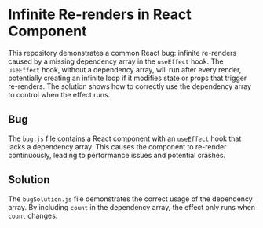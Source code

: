 # Infinite Re-renders in React Component

This repository demonstrates a common React bug: infinite re-renders caused by a missing dependency array in the `useEffect` hook.  The `useEffect` hook, without a dependency array, will run after every render, potentially creating an infinite loop if it modifies state or props that trigger re-renders.  The solution shows how to correctly use the dependency array to control when the effect runs.

## Bug

The `bug.js` file contains a React component with an `useEffect` hook that lacks a dependency array. This causes the component to re-render continuously, leading to performance issues and potential crashes.

## Solution

The `bugSolution.js` file demonstrates the correct usage of the dependency array. By including `count` in the dependency array, the effect only runs when `count` changes.